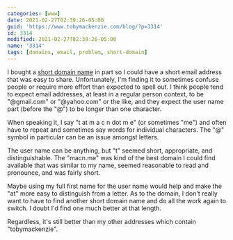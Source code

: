 ```yaml
---
categories: [www]
date: 2021-02-27T02:39:26-05:00
guid: 'https://www.tobymackenzie.com/blog/?p=3314'
id: 3314
modified: 2021-02-27T02:39:26-05:00
name: '3314'
tags: [domains, email, problem, short-domain]
---
```


I bought a [short domain name](//macn.me) in part so I could have a short email address that was easy to share.  Unfortunately, I'm finding it to sometimes confuse people or require more effort than expected to spell out.<!--more-->  I think people tend to expect email addresses, at least in a regular person context, to be "@gmail.com" or "@yahoo.com" or the like, and they expect the user name part (before the "@") to be longer than one character.

When speaking it, I say "t at m a c n dot m e" (or sometimes "me") and often have to repeat and sometimes say words for individual characters.  The "@" symbol in particular can be an issue amongst letters.

The user name can be anything, but "t" seemed short, appropriate, and distinguishable.  The "macn.me" was kind of the best domain I could find available that was similar to my name, seemed reasonable to read and pronounce, and was fairly short.

Maybe using my full first name for the user name would help and make the "at" more easy to distinguish from a letter.  As to the domain, I don't really want to have to find another short domain name and do all the work again to switch.  I doubt I'd find one much better at that length.

Regardless, it's still better than my other addresses which contain "tobymackenzie".
